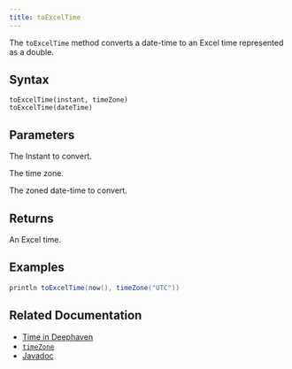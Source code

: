 ```yaml
---
title: toExcelTime
---
```


The `toExcelTime` method converts a date-time to an Excel time represented as a double.

## Syntax

```
toExcelTime(instant, timeZone)
toExcelTime(dateTime)
```

## Parameters

<ParamTable>
<Param name="instant" type="Instant">

The Instant to convert.

</Param>
<Param name="timeZone" type="ZoneId">

The time zone.

</Param>
<Param name="dateTime" type="ZonedDateTime">

The zoned date-time to convert.

</Param>
</ParamTable>

## Returns

An Excel time.

## Examples

```groovy order=:log
println toExcelTime(now(), timeZone("UTC"))
```

## Related Documentation

- [Time in Deephaven](../../../conceptual/time-in-deephaven.md)
- [`timeZone`](./timeZone.md)
- [Javadoc](https://deephaven.io/core/javadoc/io/deephaven/time/DateTimeUtils.html#toLocalTime(java.time.Instant,java.time.ZoneId))
